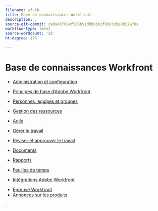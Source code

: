 ```yaml
---
filename: wf-kb
title: Base de connaissances Workfront
description: .
source-git-commit: ceda437684f565b91dbb8b02f6b03cbe8d27a70a
workflow-type: tm+mt
source-wordcount: '35'
ht-degree: 17%

---
```



# Base de connaissances Workfront

* [Administration et configuration](administration-and-setup/administration-and-setup.md)
* [Principes de base d’Adobe Workfront](workfront-basics/workfront-basics.md)
* [Personnes, équipes et groupes](people-teams-and-groups/people-teams-and-groups.md)
* [Gestion des ressources](resource-mgmt/manage-resources.md)
* [Agile](agile/agile.md)
* [Gérer le travail](manage-work/manage-work.md)
* [Réviser et approuver le travail](review-and-approve-work/review-and-approve-work.md)
* [Documents](documents/documents-overview.md)
* [Rapports](reports-and-dashboards/reports-and-dashboards-overview.md)

   <!--
  <li data-mc-conditions="QuicksilverOrClassic.Draft mode">Enhanced analytics</li>
  -->

* [Feuilles de temps](timesheets/timesheets-all.md)
* [Intégrations Adobe Workfront](workfront-integrations-and-apps/workfront-integrations.md)
<!--* [Adobe Workfront API](wf-api/workfront-api.md) -->
* [Épreuve Workfront](workfront-proof/workfront-proof.md)
* [Annonces sur les produits](product-announcements/product-announcements.md)

.
